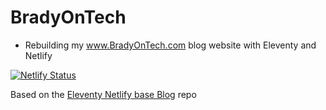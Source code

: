 # BradyOnTech

- Rebuilding my www.BradyOnTech.com blog website with Eleventy and Netlify

[![Netlify Status](https://api.netlify.com/api/v1/badges/bbf28a84-4bdb-407b-a2fa-32628d27fa3d/deploy-status)](https://app.netlify.com/sites/eleventy-netlify-boilerplate/deploys)

Based on the [Eleventy Netlify base Blog](https://github.com/danurbanowicz/eleventy-netlify-boilerplate) repo
